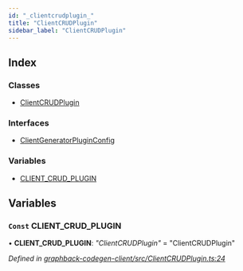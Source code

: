 ```yaml
---
id: "_clientcrudplugin_"
title: "ClientCRUDPlugin"
sidebar_label: "ClientCRUDPlugin"
---
```


## Index

### Classes

* [ClientCRUDPlugin](../classes/_clientcrudplugin_.clientcrudplugin.md)

### Interfaces

* [ClientGeneratorPluginConfig](../interfaces/_clientcrudplugin_.clientgeneratorpluginconfig.md)

### Variables

* [CLIENT_CRUD_PLUGIN](_clientcrudplugin_.md#const-client_crud_plugin)

## Variables

### `Const` CLIENT_CRUD_PLUGIN

• **CLIENT_CRUD_PLUGIN**: *"ClientCRUDPlugin"* = "ClientCRUDPlugin"

*Defined in [graphback-codegen-client/src/ClientCRUDPlugin.ts:24](https://github.com/aerogear/graphback/blob/63664df15/packages/graphback-codegen-client/src/ClientCRUDPlugin.ts#L24)*
